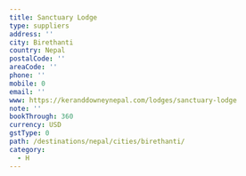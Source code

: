 ```yaml
---
title: Sanctuary Lodge
type: suppliers
address: ''
city: Birethanti
country: Nepal
postalCode: ''
areaCode: ''
phone: ''
mobile: 0
email: ''
www: https://keranddowneynepal.com/lodges/sanctuary-lodge
note: ''
bookThrough: 360
currency: USD
gstType: 0
path: /destinations/nepal/cities/birethanti/
category:
  - H
---
```


